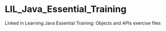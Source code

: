 # LIL_Java_Essential_Training
Linked in Learning Java Essential Training: Objects and APIs exercise files
